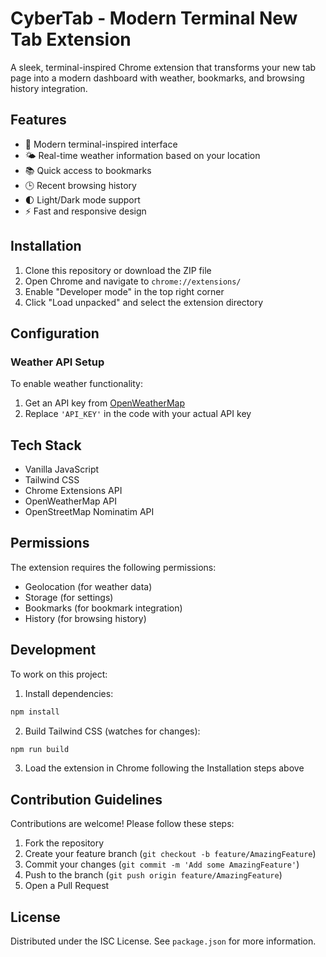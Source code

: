 # CyberTab - Modern Terminal New Tab Extension

A sleek, terminal-inspired Chrome extension that transforms your new tab page into a modern dashboard with weather, bookmarks, and browsing history integration.

## Features

- 🎯 Modern terminal-inspired interface
- 🌤️ Real-time weather information based on your location
- 📚 Quick access to bookmarks
- 🕒 Recent browsing history
- 🌓 Light/Dark mode support
- ⚡ Fast and responsive design

## Installation

1. Clone this repository or download the ZIP file
2. Open Chrome and navigate to `chrome://extensions/`
3. Enable "Developer mode" in the top right corner
4. Click "Load unpacked" and select the extension directory

## Configuration

### Weather API Setup
To enable weather functionality:
1. Get an API key from [OpenWeatherMap](https://openweathermap.org/api)
2. Replace `'API_KEY'` in the code with your actual API key

## Tech Stack

- Vanilla JavaScript
- Tailwind CSS
- Chrome Extensions API
- OpenWeatherMap API
- OpenStreetMap Nominatim API

## Permissions

The extension requires the following permissions:
- Geolocation (for weather data)
- Storage (for settings)
- Bookmarks (for bookmark integration)
- History (for browsing history)

## Development

To work on this project:

1. Install dependencies:
```bash
npm install
```
2. Build Tailwind CSS (watches for changes):
```bash
npm run build
```
3. Load the extension in Chrome following the Installation steps above

## Contribution Guidelines

Contributions are welcome! Please follow these steps:
1. Fork the repository
2. Create your feature branch (`git checkout -b feature/AmazingFeature`)
3. Commit your changes (`git commit -m 'Add some AmazingFeature'`)
4. Push to the branch (`git push origin feature/AmazingFeature`)
5. Open a Pull Request

## License

Distributed under the ISC License. See `package.json` for more information.